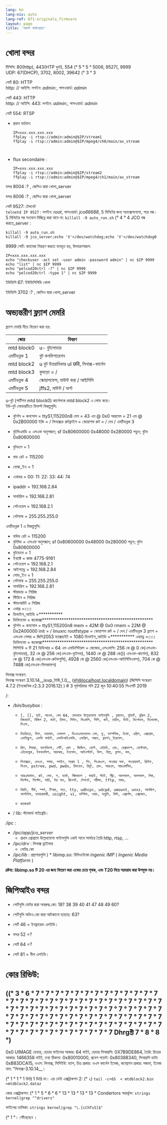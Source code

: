```yaml
---
lang: bn
lang-niv: auto
lang-ref: 071-originala_firmvaro
layout: page
title: 'আসল ফার্মওয়্যার'
---
```


# খোলা বন্দর

টিসিপি: 80(http), 443(HTP খুব!), 554 (° 5 ° 5 ° 5006, 9527(, 9999  
UDP: 67(DHCP), 3702, 8002, 39642 (° 3 ° 3

পোর্ট 80: HTTP  
http: // আইপি: লগইন: _admin:_, পাসওয়ার্ড: _admin_

পোর্ট 443: HTTP  
http: // আইপি: 443: লগইন: _admin:_, পাসওয়ার্ড: _admin_

পোর্ট 554: RTSP  
* প্রধান বর্তমান: 



    ```
    IP=xxx.xxx.xxx.xxx
    ffplay -i rtsp://admin:admin@$IP/stream1
    ffplay -i rtsp://admin:admin@$IP/mpeg4/ch0/main/av_stream



    ```
* flux secondaire :



    ```
    IP=xxx.xxx.xxx.xxx
    ffplay -i rtsp://admin:admin@$IP/stream2
    ffplay -i rtsp://admin:admin@$IP/mpeg4/ch1/main/av_stream
    ````

বন্দর 8004 :? , জেসিও দ্বারা খোলা_server



বন্দর 8006 :? , জেসিও দ্বারা খোলা_server




পোর্ট 9527: টেলনেট  
`telnetd IP 9527` : লগইন: _root_, পাসওয়ার্ড: _jco66688_, 5 মিনিটের জন্য অ্যাক্সেসযোগ্য, পরে বন্ধ।  
5 মিনিটের পর সংযোগ বিচ্ছিন্ন করা যাবে না: `killall -9 auto_run.sh`  (° 4 ° 4
JCO বন্ধ করতে_server : 
 
 

```
killall -9 auto_run.sh
killall -9 jco_server;echo 'V'>/dev/watchdog;echo 'V'>/dev/watchdog0
```

9999 পোর্ট: ক্যামেরা নিয়ন্ত্রণ করতে ব্যবহৃত হয়, উদাহরণস্বরূপ:

```
IP=xxx.xxx.xxx.xxx
echo "checkuser -act set -user admin -password admin" | nc $IP 9999
echo "list" | nc $IP 9999
echo "pelcod20ctrl -?" | nc $IP 9999
echo "pelcod20ctrl -type 1" | nc $IP 9999
```

ইউডিপি 67: ইউডিসিপিডি খোলা

ইউডিপি 3702 :? , জেসিও দ্বারা খোলা_server




# অভ্যন্তরীণ ফ্ল্যাশ মেমরি
ফ্ল্যাশ মেমরি নীচে বিতরণ করা হয়:

স্কোর | বিবরণ |
--- | --- |
mtd block0 | u- বুটলোডার |
এমটিডব্লক 1 | বুট কনফিগারেশন |
mtd block2 | u বুট উত্তরাধিকার uI छवि, লিনাক্স-কার্নেল |
mtd block3 | কুমড়ো = / |
এমটিডব্লক 4 | স্কোয়াশফেস, মাউন্ট করা / আইপিসি |
এমটিডব্লক 5 | jffs2, মাউন্ট / অপ্ট |

u-বুট (পার্টিশন mtd block0) কার্নেলকে mtd block2 এ লোড করে।  
ইউ-বুট লোডারটিতে ডিফল্ট বিকল্পগুলি:  
* বুটর্গস = কনসোল = ttyS1,115200n8 মেম = 43 এম @ 0x0 আরমেম = 21 এম @ 0x2B00000 ইন্ডি = / লিনাক্সক্র রুটফ্লাইপ = স্কোয়াশফ রুট = / দেব / এমটিডব্লক 3


* বুটসিএমডি = এসএফ অনুসন্ধান; sf 0x80600000 0x48000 0x280000 পড়ুন; বুটম 0x80600000


* বুটডলে = 1


* বাড রেট = 115200


* বোঝা\_ইও = 1


* এথাদ্দর = 00: 11: 22: 33: 44: 74


* ipaddr = 192.168.2.84


* সার্ভারিপ = 192.168.2.81


* গেটওয়েপ = 192.168.2.1


* নেটমাস্ক = 255.255.255.0



এমটিডব্লক 1 এ বিকল্পগুলি:
* বাউড রেট = 115200
* বুটমিড = এসএফ অনুসন্ধান; sf 0x80600000 0x48000 0x280000 পড়ুন; বুটম 0x80600000
* বুটডেলে = 1
* ইথ্যাক্ট = জাজ 4775-9161
* গেটওয়েপ = 192.168.2.1
* আইপ্যাড্র = 192.168.2.84
* লোড\_ইও = 1
* নেটমাস্ক = 255.255.255.0
* সার্ভারিপ = 192.168.2.81
* স্টারডার = সিরিজ
* স্টিডিন = সিরিজ
* স্টাডআউট = সিরিজ
* এথাদ্দ্র =**:**:**:**:**:**
* ডিভাইস\_আইডি =***********
* ডিভিনফো = জকোক্সা***************************************************
* বুটর্গস = কনসোল = ttyS1,115200n8 mem = 42M @ 0x0 rmem = 22M @ 0x2A00000 init = / linuxrc rootfstype = স্কোয়াশফ রুট = / দেব / এমটিডব্লক 3 ফ্ল্যাশ = এসএফ সেন্সর = জিসি2053 ম্যাক্সহাইট = 1080 ডিভাইস\_আইডি =*********** এথ্যাড্র =**:**:**:**:**:** ডিভিনফো = জকোক্সা*************************************************** সিপিইউ = টি 21 ডিডিআর = 64 এম এমডিপিটারস = জেজেড\_এসএফসি: 256 কে @ 0 কে(এসএফ-বুটলোডার), 32 কে @ 256 কে(এসএফ-বুটেনভ), 1440 কে @ 288 কে()) এসএফ-কার্নেল), 832 কে @ 172 8 কে(এসএফ-রুটফগুলি), 4928 কে @ 2560 কে(এসএফ-আইপিসিএফস), 704 কে @ 7488 কে(এসএফ-মিসকাফস)


লিনাক্স সংস্করণ:  
লিনাক্স সংস্করণ 3.10.14\_\_isvp\_টার্কি\_1.0\_\_ (রুট@localhost.localdomain) (জিসিসি সংস্করণ 4.7.2 (ইনজেনিক r2.3.3 2016.12) ) # 3 পূর্বপরিবার শনি 22 জুন 10:40:55 সিএসটি 2019


/:
* _/bin/busybox_ : 
  *     [, [[, ছাই, আওক, বেস 64, বেসনামে উল্লেখযোগ্য ফাইলগুলি , ব্লকদেব, বুটচার্ট, বুঞ্জিপ 2, বিজক্যাট, বিজিপ 2, ক্যাট, চিমড, সিউন, সিএমপি, সিপি, কাট, তারিখ, ডিডি, ডিপোডম, ডিমেমেম, ডিএফ,
  *     ডিচক্রিপ্লে, ডিফ, ডারনাম, ডেমসগ , ডিএনএসডোমেন নেম, ডু, ডাম্পলিজ, ইকো, এগ্রিপ, এক্সপ্রেস, এফডিফ্লুশ, এফডি ফর্ম্যাট, এফডিআইএসকি, এফগ্রিপ, সন্ধান, ফ্ল্যাশ\_ইরেসেল,
  *     গ্রিগ, লিবারা, ফ্যানডিলো, গেটি, গ্রেপ , জিজিপ, হোল্ট, এইচডি, হেড, হেক্সডাম্প, হোস্টনাম, এইচডাব্লক, ইফকনফিগ, আরআর, ইনসোড, আইওস্ট্যাট, কিল, কিল্ল, ক্লগড, কম,
  *     লিনাক্সক্র, এলএন, লগার, লগইন, লগ্রেড l , পিং, পিএমএপ, পাওয়ার অফ, পাওয়ারফট, প্রিন্টফ, পিএস, pstree, pwd, pwdx, রিডহেড, রিবুট, রেভ, আরএম, আরএমডিির,
  *     আরএমমোড, রুট, সেড, শ, ডর্মো, স্মিমক্যাপ , বাছাই, স্ট্যাট, স্ট্রিং, অদলবদল, অদলবদল, সিঙ্ক, সিস্টেম, সিস্টেম, সারি, টার অন, স্ক্রিনশট, টেলনেট, পরীক্ষা, tftp, সময়,
  *     বিরতি, শীর্ষ, স্পর্শ, টিআর, সত্য, tty, udhcpc, udcpd, umount, unxz, আনজিপ, আপটাইম, ব্যবহারকারী, usight, vi, ভলিউম, ওয়াচ, ডাব্লুসি, কিউ, এক্সার্গস, এক্সজেড,
  *     জ্যাজকাট

* / lib: স্ট্যান্ডার্ড লাইব্রেরি।



 _/ipc_ :
* _/ipc/app/jco\_server_
  * প্রধান প্রোগ্রামে উল্লেখযোগ্য ফাইলগুলি একই সাথে সার্ভারে তৈরি http, rtsp, ...
* _/ipc/drv_ : লিনাক্স ড্রাইভার
  * মোটর.কো
* _/ipc/lib_ : গ্রন্থাগারগুলি
)  * libimp.so: বিলিওটেকো _ingenic_ _IMP_ ( _Ingenic Media Platform_ )


**দ্রষ্টব্য: libimp.so টি 20 এর জন্য বিতরণ করা একের চেয়ে পৃথক, এবং T20 দিয়ে সরবরাহ করা উপযুক্ত নয়।**

# জিপিআইও বন্দর

* পোর্টগুলি মোটর দ্বারা অবরুদ্ধ.কো: 18? 38 39 40 41 47 48 49 60?


* পোর্টগুলি অডিও.কো দ্বারা আটকানো হয়েছে: 63?


* পোর্ট 46 = ইনফ্রারেড এলইডি।


* বন্দর 52 =?


* পোর্ট 64 =?


* পোর্ট 81 = নীল এলইডি।



# কোর রিভিউ:
((° 3 ° 6 ° 7 ° 7 ° 7 ° 7 ° 7 ° 7 ° 7 ° 7 ° 7 ° 7 ° 7 ° 7 ° 7 ° 7 ° 7 ° 7 ° 7 ° 7 ° 7 ° 7 ° 7 ° 7 ° 7 ° 7 ° 7 ° 7 ° 7 ° 7 ° 7 ° 7 ° 7 ° 7 ° 7 ° 7 ° 7 ° 7 ° 7 ° 7 ° 7 ° 7 ° 7 ° 7 ° 7 ° 7 ° 7 ° 7 ° 7 ° 7 ° 7 ° 7 ° 7 ° 7 ° 7 ° 7 ° 7 ° 7 ° 7 ° 7 ° 7 ° 7 ° 7 ° 7 ° 7 ° 7 ° 7 ° 7 ° 7 ° 7 ° 7 ° 7 ° 7 ° 7 ° 7 ° 7 ° 7 ° 7 ° 7 ° 7 ° 7 ° 7 ° 7 ° 7 ° 7 ° 7 ° 7 ° 7 ° 7 ° 7 Dhrgগ্রী 7 ° 8 ° 8 °)
--------------------------------------------------------------------------------
0x0 UIMAGE হেডার, হেডার ফাইলের আকার: 64 বাইট, হেডার সিআরসি: 0X7B9DE864, তৈরি: চিত্রের আকার: 1466358 বাইট, তথ্য ঠিকানা: 0x80010000, প্রবেশ পয়েন্ট: 0x80388340, সিআরসি ডাটা: 0xB83DCA15, ওএস: লিনাক্স, সিপিইউ: ম্যাপ, চিত্র প্রকার: ওএস কার্নেল ইমেজ, কম্প্রেশন প্রকার: লজমা, ইমেজ নাম: "লিনাক্স-3.10.14__।

(° 1 ° 1 ° 1 ডিগ্রি 1 ডিগ্রি ডা। এর ডেটা এক্সট্রাকশন 2: (° ২)    `tail -c+65  < mtdblock2.bin >mtdblock2.dataz`

কোর এক্সট্রাকশন: (° 1 ° 5 ° 6 ° 6 ° 13 ° 13 ° 13 ° 13 ° Condertors অন্তর্ভুক্ত:    `strings kernel|grep "^drivers"`

ফাইলের তালিকা:
    `strings kernel|grep "\.[cChTsS]$"`









(° 1 °। পৌঁছেছেন
।
